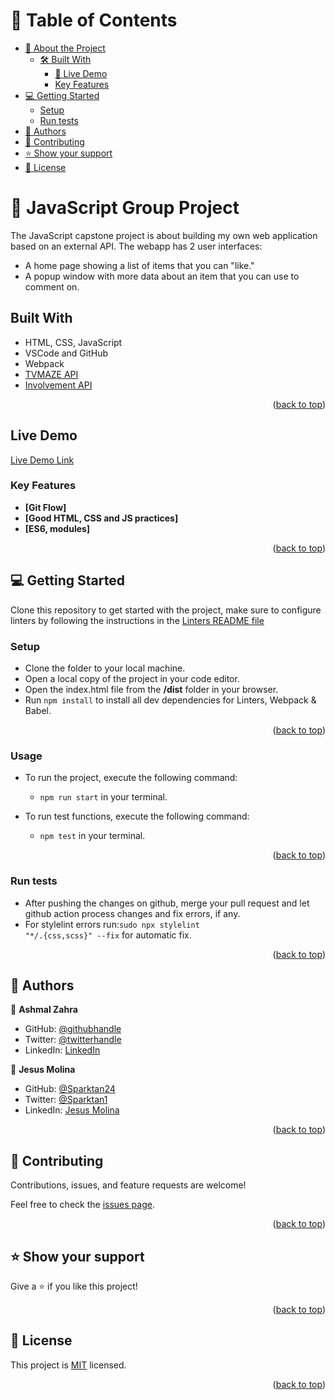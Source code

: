 <a name="readme-top"></a>

<!-- TABLE OF CONTENTS -->

# 📗 Table of Contents

- [📖 About the Project](#about-project)
  - [🛠 Built With](#built-with)
    - [🚀 Live Demo ](#-live-demo-)
    - [Key Features](#key-features)
- [💻 Getting Started](#getting-started)
  - [Setup](#setup)
  - [Run tests](#run-tests)
- [👥 Authors](#authors)
- [🤝 Contributing](#contributing)
- [⭐️ Show your support](#support)
- [📝 License](#license)

<!-- PROJECT DESCRIPTION -->

# 📖 JavaScript Group Project

The JavaScript capstone project is about building my own web application based on an external API. The webapp has 2 user interfaces:

- A home page showing a list of items that you can "like."
- A popup window with more data about an item that you can use to comment on.

## Built With

- HTML, CSS, JavaScript
- VSCode and GitHub
- Webpack
- [TVMAZE API](https://www.tvmaze.com/api)
- [Involvement API](https://www.notion.so/Involvement-API-869e60b5ad104603aa6db59e08150270)

<p align="right">(<a href="#readme-top">back to top</a>)</p>

## Live Demo

[Live Demo Link](https://tv-shows.onrender.com/)

<!-- Features -->

### Key Features

- **[Git Flow]**
- **[Good HTML, CSS and JS practices]**
- **[ES6, modules]**

<p align="right">(<a href="#readme-top">back to top</a>)</p>

<!-- GETTING STARTED -->

## 💻 Getting Started

Clone this repository to get started with the project, make sure to configure linters by following the instructions in the [Linters README file](https://github.com/microverseinc/linters-config/blob/master/README.md)

### Setup

- Clone the folder to your local machine.
- Open a local copy of the project in your code editor.
- Open the index.html file from the **/dist** folder in your browser.
- Run <code>npm install</code> to install all dev dependencies for Linters, Webpack & Babel.

<p align="right">(<a href="#readme-top">back to top</a>)</p>

### Usage

- To run the project, execute the following command:

    - <code>npm run start</code> in your terminal.

- To run test functions, execute the following command:

    - <code>npm test</code> in your terminal.

<p align="right">(<a href="#readme-top">back to top</a>)</p>

### Run tests

- After pushing the changes on github, merge your pull request and let github action process changes and fix errors, if any.
- For stylelint errors run:<code>sudo npx stylelint "\*_/_.{css,scss}" --fix</code> for automatic fix.

<p align="right">(<a href="#readme-top">back to top</a>)</p>

<!-- AUTHORS -->

## 👥 Authors

👤 **Ashmal Zahra**

- GitHub: [@githubhandle](https://github.com/ashmalzahra)
- Twitter: [@twitterhandle](https://twitter.com/AshmalZahraa)
- LinkedIn: [LinkedIn](https://www.linkedin.com/in/ashmal-zahra-35bb09242/)

👤 **Jesus Molina**

- GitHub: [@Sparktan24](https://github.com/Sparktan24)
- Twitter: [@Sparktan1](https://twitter.com/Sparktan1)
- LinkedIn: [Jesus Molina](https://www.linkedin.com/in/jesus-molina-2b104424a/)

<p align="right">(<a href="#readme-top">back to top</a>)</p>
<!-- CONTRIBUTING -->

## 🤝 Contributing

Contributions, issues, and feature requests are welcome!

Feel free to check the [issues page](https://github.com/ashmalzahra/group-capstone-project/issues).

<p align="right">(<a href="#readme-top">back to top</a>)</p>

<!-- SUPPORT -->

## ⭐️ Show your support

Give a ⭐️ if you like this project!

<p align="right">(<a href="#readme-top">back to top</a>)</p>

<!-- LICENSE -->

## 📝 License

This project is [MIT](./MIT.md) licensed.

<p align="right">(<a href="#readme-top">back to top</a>)</p>
